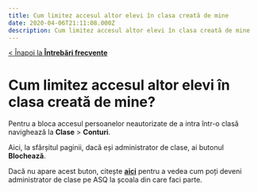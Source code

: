 ```yaml
---
title: Cum limitez accesul altor elevi în clasa creată de mine
date: 2020-04-06T21:11:08.000Z
description: Cum limitez accesul altor elevi în clasa creată de mine
---
```


[< Înapoi la **Întrebări frecvente**](/intrebari-frecvente/)

# Cum limitez accesul altor elevi în clasa creată de mine?

Pentru a bloca accesul persoanelor neautorizate de a intra într-o clasă navighează la **Clase** > **Conturi**.

Aici, la sfârșitul paginii, dacă eși administrator de clase, ai butonul **Blochează**.

Dacă nu apare acest buton, citește [**aici**](/intrebari-frecvente/cum-pot-scoate-contul-unui-elev-din-clasa-mea/) pentru a vedea cum poți deveni administrator de clase pe ASQ la școala din care faci parte.